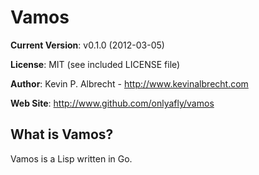 Vamos
=====

__Current Version__:
v0.1.0 (2012-03-05)

__License__:
MIT (see included LICENSE file)

__Author__:
Kevin P. Albrecht - <http://www.kevinalbrecht.com>
        
__Web Site__:
<http://www.github.com/onlyafly/vamos>

What is Vamos?
--------------

Vamos is a Lisp written in Go.